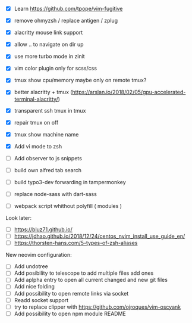 - [x] Learn https://github.com/tpope/vim-fugitive
- [x] remove ohmyzsh / replace antigen / zplug
- [x] alacritty mouse link support
- [x] allow .. to navigate on dir up
- [x] use more turbo mode in zinit
- [x] vim color plugin only for scss/css
- [x] tmux show cpu/memory maybe only on remote tmux?
- [x] better alacritty + tmux (https://arslan.io/2018/02/05/gpu-accelerated-terminal-alacritty/)
- [x] transparent ssh tmux in tmux
- [x] repair tmux on off
- [x] tmux show machine name
- [x] Add vi mode to zsh

- [ ] Add observer to js snippets
- [ ] build own alfred tab search
- [ ] build typo3-dev forwarding in tampermonkey
- [ ] replace node-sass with dart-sass
- [ ] webpack script whithout polyfill ( modules )

Look later:

- [ ] https://bluz71.github.io/
- [ ] https://jdhao.github.io/2018/12/24/centos_nvim_install_use_guide_en/
- [ ] https://thorsten-hans.com/5-types-of-zsh-aliases

New neovim configuration:

- [ ] Add undotree
- [ ] Add posibility to telescope to add multiple files add ones
- [ ] Add aplpha entry to open all current changed and new git files
- [ ] Add nice folding
- [ ] Add possibility to open remote links via socket
- [ ] Readd socket support
- [ ] try to replace clipper with https://github.com/ojroques/vim-oscyank
- [ ] Add possibility to open npm module README
